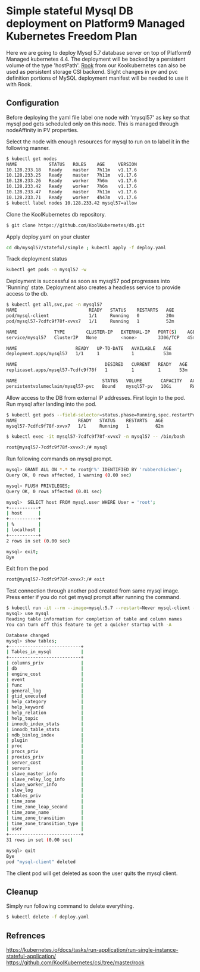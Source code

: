 # Simple stateful Mysql DB deployment on Platform9 Managed Kubernetes Freedom Plan


Here we are going to deploy Mysql 5.7 database server on top of Platform9 Managed kubernetes 4.4. The deployment will be backed by a persistent volume of the type 'hostPath'. [Rook](https://github.com/KoolKubernetes/csi/tree/master/rook/) from our Koolkubernetes can also be used as persistent storage CSI backend.  Slight changes in pv and pvc definition portions of MySQL deployment manifest will be needed to use it with Rook.

## Configuration
Before deploying the yaml file label one node with 'mysql57' as key so that mysql pod gets scheduled only on this node. This is managed through nodeAffinity in PV properties.

Select the node with enough resources for mysql to run on to label it in the following manner. 

```bash
$ kubectl get nodes
NAME            STATUS   ROLES    AGE     VERSION
10.128.233.18   Ready    master   7h11m   v1.17.6
10.128.233.25   Ready    master   7h11m   v1.17.6
10.128.233.26   Ready    worker   7h6m    v1.17.6
10.128.233.42   Ready    worker   7h6m    v1.17.6
10.128.233.47   Ready    master   7h11m   v1.17.6
10.128.233.71   Ready    worker   4h47m   v1.17.6
$ kubectl label nodes 10.128.233.42 mysql57=allow
```
Clone the KoolKubernetes db repository.

```bash
$ git clone https://github.com/KoolKubernetes/db.git
```
Apply deploy.yaml on your cluster

```bash
cd db/mysql57/stateful/simple ; kubectl apply -f deploy.yaml
```

Track deployment status
```bash
kubectl get pods -n mysql57 -w
```

Deployment is successful as soon as mysql57 pod progresses into 'Running' state. Deployment also creates a headless service to provide access to the db.
```bash
$ kubectl get all,svc,pvc -n mysql57
NAME                           READY   STATUS    RESTARTS   AGE
pod/mysql-client               1/1     Running   0          20m
pod/mysql57-7cdfc9f78f-xvvx7   1/1     Running   1          52m

NAME              TYPE        CLUSTER-IP   EXTERNAL-IP   PORT(S)    AGE
service/mysql57   ClusterIP   None         <none>        3306/TCP   45m

NAME                      READY   UP-TO-DATE   AVAILABLE   AGE
deployment.apps/mysql57   1/1     1            1           53m

NAME                                 DESIRED   CURRENT   READY   AGE
replicaset.apps/mysql57-7cdfc9f78f   1         1         1       53m

NAME                                STATUS   VOLUME       CAPACITY   ACCESS MODES   STORAGECLASS   AGE
persistentvolumeclaim/mysql57-pvc   Bound    mysql57-pv   10Gi       RWO            mysql57        53m
```

Allow access to the DB from external IP addresses. First login to the pod. Run mysql after landing into the pod.
```bash
$ kubectl get pods --field-selector=status.phase=Running,spec.restartPolicy=Always -n mysql57
NAME                       READY   STATUS    RESTARTS   AGE
mysql57-7cdfc9f78f-xvvx7   1/1     Running   1          62m

$ kubectl exec -it mysql57-7cdfc9f78f-xvvx7 -n mysql57 -- /bin/bash

root@mysql57-7cdfc9f78f-xvvx7:/# mysql
```

Run following commands on mysql prompt.

```bash
mysql> GRANT ALL ON *.* to root@'%' IDENTIFIED BY 'rubberchicken';
Query OK, 0 rows affected, 1 warning (0.00 sec)

mysql> FLUSH PRIVILEGES;
Query OK, 0 rows affected (0.01 sec)

mysql>  SELECT host FROM mysql.user WHERE User = 'root';
+-----------+
| host      |
+-----------+
| %         |
| localhost |
+-----------+
2 rows in set (0.00 sec)

mysql> exit;
Bye
```
Exit from the pod
```bash
root@mysql57-7cdfc9f78f-xvvx7:/# exit
```

Test connection through another pod created from same mysql image. Press enter if you do not get mysql prompt after running the command.

```bash
$ kubectl run -it --rm --image=mysql:5.7 --restart=Never mysql-client -n mysql57 -- mysql -h mysql57 -psecretformysql
mysql> use mysql
Reading table information for completion of table and column names
You can turn off this feature to get a quicker startup with -A

Database changed
mysql> show tables;
+---------------------------+
| Tables_in_mysql           |
+---------------------------+
| columns_priv              |
| db                        |
| engine_cost               |
| event                     |
| func                      |
| general_log               |
| gtid_executed             |
| help_category             |
| help_keyword              |
| help_relation             |
| help_topic                |
| innodb_index_stats        |
| innodb_table_stats        |
| ndb_binlog_index          |
| plugin                    |
| proc                      |
| procs_priv                |
| proxies_priv              |
| server_cost               |
| servers                   |
| slave_master_info         |
| slave_relay_log_info      |
| slave_worker_info         |
| slow_log                  |
| tables_priv               |
| time_zone                 |
| time_zone_leap_second     |
| time_zone_name            |
| time_zone_transition      |
| time_zone_transition_type |
| user                      |
+---------------------------+
31 rows in set (0.00 sec)

mysql> quit
Bye
pod "mysql-client" deleted
```

The client pod will get deleted as soon the user quits the mysql client.

## Cleanup
Simply run following command to delete everything.
```bash
$ kubectl delete -f deploy.yaml
```
## Refrences
https://kubernetes.io/docs/tasks/run-application/run-single-instance-stateful-application/
https://github.com/KoolKubernetes/csi/tree/master/rook



